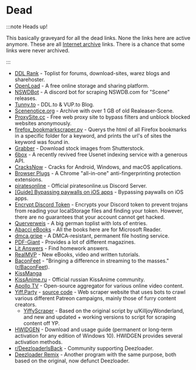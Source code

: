# Dead

:::note Heads up!

This basically graveyard for all the dead links. None the links here are active anymore. These are all [Internet archive](https://archive.org/) links. There is a chance that some links were never archived.

:::

* [DDL Rank](https://web.archive.org/web/\*/ddlrank.com) - Toplist for forums, download-sites, warez blogs and sharehoster.
* [OpenLoad](https://web.archive.org/web/\*/openload.co/) - A free online storage and sharing platform.
* [NSWDBot](https://web.archive.org/web/\*/github.com/HunterKing/NSWDBot) - A discord bot for scraping NSWDB.com for "Scene" releases.
* [Tunny.to](https://web.archive.org/web/\*/tunny.to) - DDL.to & VUP.to Blog.
* [Scenenotice.org](https://web.archive.org/web/\*/scenenotice.org) - Archive with over 1 GB of old Realeaser-Scene.
* [ProxySite.cc](https://web.archive.org/web/\*/proxysite.cc/) - Free web proxy site to bypass filters and unblock blocked websites anonymously.
* [firefox\_bookmarkscraper.py](https://web.archive.org/web/\*/github.com/ZeroOne010101/firefox\_bookmarkscraper.py) - Querys the html of all Firefox bookmarks in a specific folder for a keyword, and prints the url's of sites the keyword was found in.
* [Grabber](https://web.archive.org/web/\*/grabber.co.in/) - Download stock images from Shutterstock.
* [6box](https://web.archive.org/web/\*/6box.me/) - A recently revived free Usenet indexing service with a generous API.
* [CracksNow](https://web.archive.org/web/\*/cracksnow.com/) - Cracks for Android, Windows, and macOS applications.
* [Browser Plugs](https://web.archive.org/web/\*/browserplugs.com/) - A Chrome "all-in-one" anti-fingerprinting protection extensions.
* [piratesonline](https://web.archive.org/web/\*/discord.me/piratesonline) - Official piratesonline.us Discord Server.
* [\[Guide\] Bypassing paywalls on iOS apps](https://web.archive.org/web/\*/zero-day.io/bypassing-paywalls-on-ios-apps/) - Bypassing paywalls on iOS apps.
* [Encrypt Discord Token](https://web.archive.org/web/\*/greasyfork.org/en/scripts/370576-encrypt-discord-token) - Encrypts your Discord token to prevent trojans from reading your localStorage files and finding your token. However, there are no guarantees that your account cannot get hacked.
* [Querverweis](https://web.archive.org/web/\*/querverweis.net) - A big german toplist with lots of entries.
* [Abacci eBooks](https://web.archive.org/web/\*/abacci.com/msreader/default.aspx) - All the books here are for Microsoft Reader.
* [dmca.gripe](https://web.archive.org/web/\*/dmca.gripe/) - A DMCA-resistant, permanent file hosting service.
* [PDF-Giant](https://web.archive.org/web/\*/pdf-giant.com/) - Provides a lot of different magazines.
* [Lit Answers](https://web.archive.org/web/\*/litanswers.org/) - Find homework answers.
* [RealMVP](https://web.archive.org/web/\*/realmvp.org/) - New eBooks, video and written tutorials.
* [BaconFeet](https://web.archive.org/web/\*/baconfeet.com/) - "Bringing a difference in streaming to the masses." ([r/BaconFeet](https://web.archive.org/web/\*/www.reddit.com/r/BaconFeet/)).
* [KissManga](https://web.archive.org/web/\*/kissmanga.com/)
* [KissAnime.ru](https://web.archive.org/web/\*/kissanime.ru/) - Official russian KissAnime community.
* [Apollo TV](https://web.archive.org/web/\*/apollotv.xyz/) - Open-source aggregator for various online video content.
* [Yiff.Party](https://web.archive.org/web/\*/yiff.party/) - [source code](https://web.archive.org/web/\*/github.com/yiffparty/tracker) - Web scraper website that uses bots to crawl various different Patreon campaigns, mainly those of furry content creators.
  * [YiffyScraper](https://github.com/yiffscraper/yiffscraper) - Based on the original script by u/KilljoyWonderland, and new and updated + working versions to script for scraping content off YP.
* [HWIDGEN](https://web.archive.org/web/\*/github.com/CHEF-KOCH/HWIDGEN-SRC) - Download and usage guide (permanent or long-term activation for any edition of Windows 10). HWIDGEN provides several activation methods.
* [r/DeezloaderIsBack](https://www.reddit.com/r/DeezloadersIsBack) - Community supporting Deezloader.
* [Deezloader Remix](https://notabug.org/RemixDevs/DeezloaderRemix) - Another program with the same purpose, both based on the original, now defunct Deezloader.
